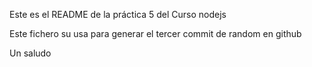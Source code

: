 Este es el README de la práctica 5 del Curso nodejs

Este fichero su usa para generar el tercer commit de random en github

Un saludo
